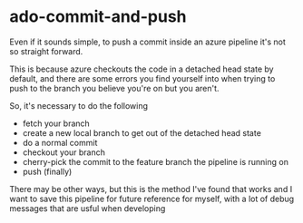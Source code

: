 # ado-commit-and-push

Even if it sounds simple, to push a commit inside an azure pipeline it's not so straight forward.

This is because azure checkouts the code in a detached head state by default, and there are some errors you find yourself into when trying to push to the branch you believe you're on but you aren't.

So, it's necessary to do the following
- fetch your branch
- create a new local branch to get out of the detached head state
- do a normal commit
- checkout your branch
- cherry-pick the commit to the feature branch the pipeline is running on
- push (finally)

There may be other ways, but this is the method I've found that works and I want to save this pipeline for future reference for myself, with a lot of debug messages that are usful when developing
